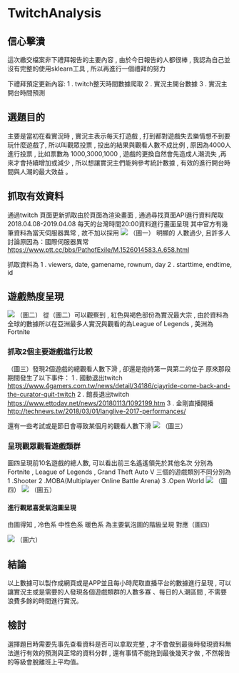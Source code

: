 # TwitchAnalysis

## 信心擊潰
這次繳交檔案非下禮拜報告的主要內容 , 由於今日報告的人都很棒 , 我認為自己並沒有完整的使用sklearn工具 , 所以再進行一個禮拜的努力

下禮拜預定更新內容:
1 . twitch整天時間數據爬取
2 . 實況主開台數據
3 . 實況主開台時間預測


## 選題目的
 主要是當初在看實況時 , 實況主表示每天打遊戲 , 打到都對遊戲失去樂情想不到要玩什麼遊戲了, 所以叫觀眾投票 , 投出的結果與觀看人數不成比例 , 原因為4000人進行投票 , 比如票數為 1000,3000,1000 , 遊戲的更換自然會先造成人潮流失 ,再來才會持續增加或減少 , 所以想讓實況主們能夠參考統計數據 , 有效的進行開台時間與人潮的最大效益 。

## 抓取有效資料
 通過twitch 頁面更新抓取由於頁面為渲染畫面 , 通過尋找頁面API進行資料爬取
 2018.04.08-2019.04.08 每天的台灣時間20:00資料進行畫面呈現
 其中官方有幾筆資料為當天伺服器異常 , 故不加以採用
 ![](https://i.imgur.com/jXoO4la.png)
 （圖一）
 明顯的 人數過少, 且許多人討論原因為：國際伺服器異常
 https://www.ptt.cc/bbs/PathofExile/M.1526014583.A.658.html
 


 抓取資料為
 1 . viewers, date, gamename, rownum, day
 2 . starttime, endtime, id

## 遊戲熱度呈現
![](https://i.imgur.com/SRq9MYg.png)
（圖二）
從（圖二）可以觀察到 , 紅色與褐色部份為實況最大宗 , 由於資料為全球的數據所以在亞洲最多人實況與觀看的為League of Legends , 美洲為Fortnite
### 抓取2個主要遊戲進行比較
（圖三）發現2個遊戲的總觀看人數下滑 , 卻還是抱持第一與第二的位子
原來那段期間發生了以下事件：
1 . 國動退出twitch
https://www.4gamers.com.tw/news/detail/34186/cjayride-come-back-and-the-curator-quit-twitch
2 . 館長退出twitch
https://www.ettoday.net/news/20180113/1092199.htm
3 . 金剛直播開播
http://technews.tw/2018/03/01/langlive-2017-performances/

還有一些考試或是節日會導致某個月的觀看人數下滑
![](https://i.imgur.com/fs6nXDU.png)
（圖三）

### 呈現觀眾觀看遊戲類群
圖四呈現前10名遊戲的總人數, 可以看出前三名遙遙領先於其他名次
分別為Fortnite , League of Legends , Grand Theft Auto V
三個的遊戲類別不同分別為
1 .Shooter
2 .MOBA(Multiplayer Online Battle Arena)
3 .Open World
![](https://i.imgur.com/U5EfoWI.png)
（圖四）
![](https://i.imgur.com/FEHH84B.png)
（圖五）
#### 進行觀眾喜愛氣泡圖呈現
由圖得知 , 冷色系 中性色系 暖色系 為主要氣泡圖的階級呈現
對應（圖四）

![](https://i.imgur.com/iwCRPwQ.png)
（圖六）


## 結論
以上數據可以製作成網頁或是APP並且每小時爬取直播平台的數據進行呈現 , 可以讓實況主或是需要的人發現各個遊戲類群的人數多寡 、每日的人潮區間 , 不需要浪費多餘的時間進行實況。


## 檢討
選擇題目時需要先事先查看資料是否可以拿取完整 , 才不會做到最後時發現資料無法進行有效的預測與正常的資料分群 , 還有事情不能拖到最後幾天才做 , 不然報告的等級會脫離班上平均值。









